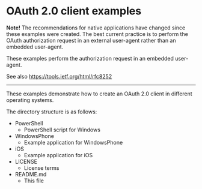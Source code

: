 # OAuth 2.0 client examples

**Note!** The recommendations for native applications have changed since these examples were created. 
The best current practice is to perform the OAuth authorization request in an external user-agent rather than an embedded user-agent. 

These examples perform the authorization request in an embedded user-agent.

See also https://tools.ietf.org/html/rfc8252

---

These examples demonstrate how to create an OAuth 2.0 client in different operating systems.

The directory structure is as follows:

* PowerShell
  * PowerShell script for Windows
* WindowsPhone
  * Example application for WindowsPhone
* iOS
  * Example application for iOS
* LICENSE
  * License terms
* README.md
  * This file
